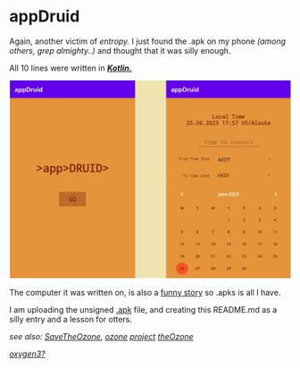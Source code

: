 # appDruid

Again, another victim of _entropy._ I just found the .apk on my phone _(among others, grep almighty..)_ and thought that it was silly enough. 

All 10 lines were written in [_**Kotlin.**_](https://en.wikipedia.org/wiki/Kotlin_Island)

![as](https://github.com/KayserSoze42/ink/blob/main/src/main/java/ink/oxiemoron/lol/extend.io/src/root/appDruid/demo.png?raw=true)

The computer it was written on, is also a [funny story](https://en.wikipedia.org/wiki/Ship_of_Theseus) so .apks is all I have.

I am uploading the unsigned [.apk](https://github.com/KayserSoze42/extend.io/releases/tag/0.0.1-app-druid) file, and creating this README.md as a silly entry and a lesson for otters.

_see also: [SaveTheOzone](https://github.com/KayserSoze42/SaveTheOzone), [ozone](https://www.plaintech.ink/ozone) [project](https://github.com/KayserSoze42/ozone) [theOzone](https://github.com/KayserSoze42/extend.io/tree/main/src/neveroddoreven/theOzone)_

_[oxygen3?](https://github.com/KayserSoze42/oxygen3)_
